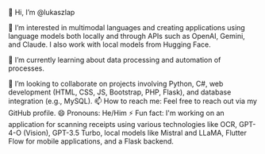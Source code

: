 👋 Hi, I’m @lukaszlap

👀 I’m interested in multimodal languages and creating applications using language models both locally and through APIs such as OpenAI, Gemini, and Claude. I also work with local models from Hugging Face.

🌱 I’m currently learning about data processing and automation of processes.

💞️ I’m looking to collaborate on projects involving Python, C#, web development (HTML, CSS, JS, Bootstrap, PHP, Flask), and database integration (e.g., MySQL).
📫 How to reach me: Feel free to reach out via my GitHub profile.
😄 Pronouns: He/Him
⚡ Fun fact: I'm working on an application for scanning receipts using various technologies like OCR, GPT-4-O (Vision), GPT-3.5 Turbo, local models like Mistral and LLaMA, Flutter Flow for mobile applications, and a Flask backend.
